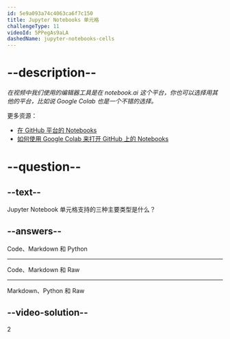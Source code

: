 ```yaml
---
id: 5e9a093a74c4063ca6f7c150
title: Jupyter Notebooks 单元格
challengeType: 11
videoId: 5PPegAs9aLA
dashedName: jupyter-notebooks-cells
---
```


# --description--

*在视频中我们使用的编辑器工具是在 notebook.ai 这个平台，你也可以选择用其他的平台，比如说 Google Colab 也是一个不错的选择。*

更多资源：

-   [在 GitHub 平台的 Notebooks](https://github.com/ine-rmotr-curriculum/ds-content-interactive-jupyterlab-tutorial)
-   [如何使用 Google Colab 来打开 GitHub 上的 Notebooks](https://colab.research.google.com/github/googlecolab/colabtools/blob/master/notebooks/colab-github-demo.ipynb)

# --question--

## --text--

Jupyter Notebook 单元格支持的三种主要类型是什么？

## --answers--

Code、Markdown 和 Python

---

Code、Markdown 和 Raw

---

Markdown、Python 和 Raw

## --video-solution--

2
